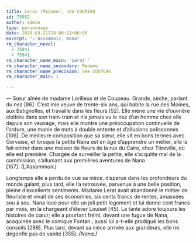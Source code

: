 ```yaml
---
title: Lerat (Madame), née COUPEAU
id: 75952
author: admin
type: personnage
date: 2010-03-21T18:00:11+00:00
excerpt: "L'Assommoir, Nana"
rm_character_novel:
  - 75943
  - 75941
rm_character_name_main: 'Lerat '
rm_character_name_secondary: Madame
rm_character_name_precision: née COUPEAU
rm_character_main: 1

---
```

— Sœur aînée de madame Lorilleux et de Coupeau. Grande, sèche, parlant du nez [86]. C&rsquo;est mie veuve de trente-six ans, qui habite la rue des Moines, aux Batignolles, et travaille dans les fleurs [52]. Elle mène une vie d&rsquo;ouvrière cloîtrée dans son train-train et n&rsquo;a jamais vu le nez d&rsquo;un homme chez elle depuis son veuvage, mais elle montre une préoccupation continuelle de l&rsquo;ordure, une manie de mots à double entente et d&rsquo;allusions polissonnes [106]. De meilleure composition que sa sœur, elle vit en bons termes avec Gervaise, et lorsque la petite Nana est en âge d&rsquo;apprendre un métier, elle la fait entrer dans une maison de fleurs de la rue du Caire, chez Titreville, où elle est première. Chargée de surveiller la petite, elle s&rsquo;acquitte mal de la commission, s&rsquo;allumant aux premières aventures de Nana [167]. _(L&rsquo;Assommoir.)_

Longtemps elle a perdu de vue sa nièce, disparue dans les profondeurs du monde galant; plus tard, elle l&rsquo;a retrouvée, parvenue à une belle position, pleine d&rsquo;excellents sentiments. Madame Lerat avait abandonné le métier de fleuriste et vivait de ses économies, six cents francs de rentes, amassées sou à sou. Nana loue pour elle un joli petit logement et lui donne cent francs par mois, en la chargeant d&rsquo;élever Louiset [45]. La tante adore toujours les histoires de cœur; elle a pourtant frémi, devant une fugue de Nana, acoquinée avec le comique Fontan ; aussi lui a-t-elle prodigué les bons conseils [289]. Plus tard, devant sa nièce arrivée aux grandeurs, elle ne dégonfle pas de vanité [355]. _(Nana.)_